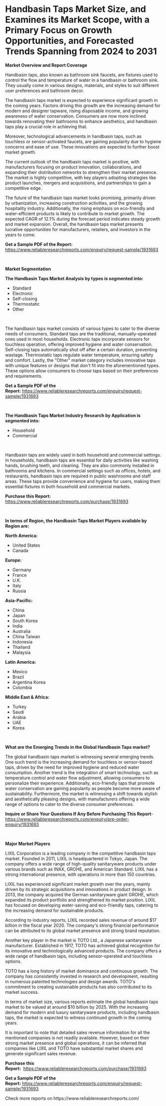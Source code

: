<p><h1>Handbasin Taps Market Size, and Examines its Market Scope, with a Primary Focus on Growth Opportunities, and Forecasted Trends Spanning from 2024 to 2031</h1></p><p><strong>Market Overview and Report Coverage</strong></p>
<p><p>Handbasin taps, also known as bathroom sink faucets, are fixtures used to control the flow and temperature of water in a handbasin or bathroom sink. They usually come in various designs, materials, and styles to suit different user preferences and bathroom decor.</p><p>The handbasin taps market is expected to experience significant growth in the coming years. Factors driving this growth are the increasing demand for modern and designer tapware, rising disposable income, and growing awareness of water conservation. Consumers are now more inclined towards renovating their bathrooms to enhance aesthetics, and handbasin taps play a crucial role in achieving that.</p><p>Moreover, technological advancements in handbasin taps, such as touchless or sensor-activated faucets, are gaining popularity due to hygiene concerns and ease of use. These innovations are expected to further boost market growth.</p><p>The current outlook of the handbasin taps market is positive, with manufacturers focusing on product innovation, collaborations, and expanding their distribution networks to strengthen their market presence. The market is highly competitive, with key players adopting strategies like product launches, mergers and acquisitions, and partnerships to gain a competitive edge.</p><p>The future of the handbasin taps market looks promising, primarily driven by urbanization, increasing construction activities, and the growing hospitality industry. Additionally, the rising emphasis on eco-friendly and water-efficient products is likely to contribute to market growth. The expected CAGR of 12.1% during the forecast period indicates steady growth and market expansion. Overall, the handbasin taps market presents lucrative opportunities for manufacturers, retailers, and investors in the years to come.</p></p>
<p><strong>Get a Sample PDF of the Report:</strong> <a href="https://www.reliableresearchreports.com/enquiry/request-sample/1931693">https://www.reliableresearchreports.com/enquiry/request-sample/1931693</a></p>
<p>&nbsp;</p>
<p><strong>Market Segmentation</strong></p>
<p><strong>The Handbasin Taps Market Analysis by types is segmented into:</strong></p>
<p><ul><li>Standard</li><li>Electronic</li><li>Self-closing</li><li>Thermostatic</li><li>Other</li></ul></p>
<p>&nbsp;</p>
<p><p>The handbasin taps market consists of various types to cater to the diverse needs of consumers. Standard taps are the traditional, manually-operated ones used in most households. Electronic taps incorporate sensors for touchless operation, offering improved hygiene and water conservation. Self-closing taps automatically shut off after a certain duration, preventing wastage. Thermostatic taps regulate water temperature, ensuring safety and comfort. Lastly, the "Other" market category includes innovative taps with unique features or designs that don't fit into the aforementioned types. These options allow consumers to choose taps based on their preferences and requirements.</p></p>
<p><strong>Get a Sample PDF of the Report:</strong>&nbsp;<a href="https://www.reliableresearchreports.com/enquiry/request-sample/1931693">https://www.reliableresearchreports.com/enquiry/request-sample/1931693</a></p>
<p>&nbsp;</p>
<p><strong>The Handbasin Taps Market Industry Research by Application is segmented into:</strong></p>
<p><ul><li>Household</li><li>Commercial</li></ul></p>
<p>&nbsp;</p>
<p><p>Handbasin taps are widely used in both household and commercial settings. In households, handbasin taps are essential for daily activities like washing hands, brushing teeth, and cleaning. They are also commonly installed in bathrooms and kitchens. In commercial settings such as offices, hotels, and restaurants, handbasin taps are required in public washrooms and staff areas. These taps provide convenience and hygiene for users, making them essential fixtures in both household and commercial markets.</p></p>
<p><strong>Purchase this Report:</strong>&nbsp; <a href="https://www.reliableresearchreports.com/purchase/1931693">https://www.reliableresearchreports.com/purchase/1931693</a></p>
<p>&nbsp;</p>
<p><strong>In terms of Region, the Handbasin Taps Market Players available by Region are:</strong></p>
<p>
    <p> <strong> North America: </strong>
        <ul>
            <li>United States</li>
            <li>Canada</li>
        </ul>
        </p> 
    <p> <strong> Europe: </strong>
        <ul>
            <li>Germany</li>
            <li>France</li>
            <li>U.K.</li>
            <li>Italy</li>
            <li>Russia</li>
        </ul>
        </p> 
    <p> <strong> Asia-Pacific: </strong>
        <ul>
            <li>China</li>
            <li>Japan</li>
            <li>South Korea</li>
            <li>India</li>
            <li>Australia</li>
            <li>China Taiwan</li>
            <li>Indonesia</li>
            <li>Thailand</li>
            <li>Malaysia</li>
        </ul>
        </p> 
    <p> <strong> Latin America: </strong>
        <ul>
            <li>Mexico</li>
            <li>Brazil</li>
            <li>Argentina Korea</li>
            <li>Colombia</li>
        </ul>
        </p> 
    <p> <strong> Middle East & Africa: </strong>
        <ul>
            <li>Turkey</li>
            <li>Saudi</li>
            <li>Arabia</li>
            <li>UAE</li>
            <li>Korea</li>
        </ul>
    </p>
    </p>
<p>&nbsp;</p>
<p><strong>What are the Emerging Trends in the Global Handbasin Taps market?</strong></p>
<p><p>The global handbasin taps market is witnessing several emerging trends. One such trend is the increasing demand for touchless or sensor-based taps, driven by the need for improved hygiene and reduced water consumption. Another trend is the integration of smart technology, such as temperature control and water flow adjustment, allowing consumers to personalize their experience. Additionally, eco-friendly taps that promote water conservation are gaining popularity as people become more aware of sustainability. Furthermore, the market is witnessing a shift towards stylish and aesthetically pleasing designs, with manufacturers offering a wide range of options to cater to the diverse consumer preferences.</p></p>
<p><strong>Inquire or Share Your Questions If Any Before Purchasing This Report</strong>- <a href="https://www.reliableresearchreports.com/enquiry/pre-order-enquiry/1931693">https://www.reliableresearchreports.com/enquiry/pre-order-enquiry/1931693</a></p>
<p>&nbsp;</p>
<p><strong>Major Market Players</strong></p>
<p><p>LIXIL Corporation is a leading company in the competitive handbasin taps market. Founded in 2011, LIXIL is headquartered in Tokyo, Japan. The company offers a wide range of high-quality sanitaryware products under various brands such as INAX, GROHE, and American Standard. LIXIL has a strong international presence, with operations in more than 150 countries.</p><p>LIXIL has experienced significant market growth over the years, mainly driven by its strategic acquisitions and innovations in product design. In 2013, the company acquired the German sanitaryware giant GROHE, which expanded its product portfolio and strengthened its market position. LIXIL has focused on developing water-saving and eco-friendly taps, catering to the increasing demand for sustainable products.</p><p>According to industry reports, LIXIL recorded sales revenue of around $17 billion in the fiscal year 2020. The company's strong financial performance can be attributed to its global market presence and strong brand reputation.</p><p>Another key player in the market is TOTO Ltd., a Japanese sanitaryware manufacturer. Established in 1917, TOTO has achieved global recognition for its innovative and technologically advanced products. The company offers a wide range of handbasin taps, including sensor-operated and touchless options.</p><p>TOTO has a long history of market dominance and continuous growth. The company has consistently invested in research and development, resulting in numerous patented technologies and design awards. TOTO's commitment to creating sustainable products has also contributed to its market success.</p><p>In terms of market size, various reports estimate the global handbasin taps market to be valued at around $10 billion by 2025. With the increasing demand for modern and luxury sanitaryware products, including handbasin taps, the market is expected to witness continued growth in the coming years.</p><p>It is important to note that detailed sales revenue information for all the mentioned companies is not readily available. However, based on their strong market presence and global operations, it can be inferred that companies like LIXIL and TOTO have substantial market shares and generate significant sales revenue.</p></p>
<p><strong>Purchase this Report:</strong>&nbsp;&nbsp;<a href="https://www.reliableresearchreports.com/purchase/1931693">https://www.reliableresearchreports.com/purchase/1931693</a></p>
<p></p>
<p><strong>Get a Sample PDF of the Report:</strong>&nbsp;<a href="https://www.reliableresearchreports.com/enquiry/request-sample/1931693">https://www.reliableresearchreports.com/enquiry/request-sample/1931693</a></p>
<p>Check more reports on https://www.reliableresearchreports.com/</p>